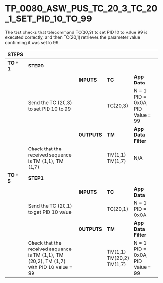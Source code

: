 
# TP_0080_ASW_PUS_TC_20_3_TC_20_1_SET_PID_10_TO_99

The test checks that telecommand TC(20,3) to set PID 10 to value 99 is executed
correctly, and then TC(20,1) retrieves the parameter value confirming it was set
to 99.


| STEPS | | | | |
|-------|-|-|-|-|
| **TO + 1** | **STEP0** | | | |
| | | **INPUTS** | **TC** | **App Data** |
| | Send the TC (20,3) to set PID 10 to 99 | | TC(20,3) | N = 1, PID = 0x0A, PID Value = 99 |
| | | **OUTPUTS** | **TM** | **App Data Filter** |
| | Check that the received sequence is TM (1,1), TM (1,7) | | TM(1,1)<br>TM(1,7) | N/A |
| **TO + 5** | **STEP1** | | | |
| | | **INPUTS** | **TC** | **App Data** |
| | Send the TC (20,1) to get PID 10 value | | TC(20,1) | N = 1, PID = 0x0A |
| | | **OUTPUTS** | **TM** | **App Data Filter** |
| | Check that the received sequence is TM (1,1), TM (20,2), TM (1,7) with PID 10 value = 99 | | TM(1,1)<br>TM(20,2)<br>TM(1,7) | N = 1, PID = 0x0A, PID Value = 99 |
